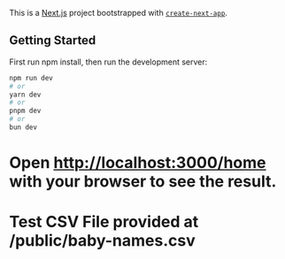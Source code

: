 This is a [Next.js](https://nextjs.org) project bootstrapped with [`create-next-app`](https://nextjs.org/docs/app/api-reference/cli/create-next-app).

## Getting Started
First run npm install, then run the development server:

```bash
npm run dev
# or
yarn dev
# or
pnpm dev
# or
bun dev
```

# Open [http://localhost:3000/home](http://localhost:3000/home) with your browser to see the result.

# Test CSV File provided at /public/baby-names.csv